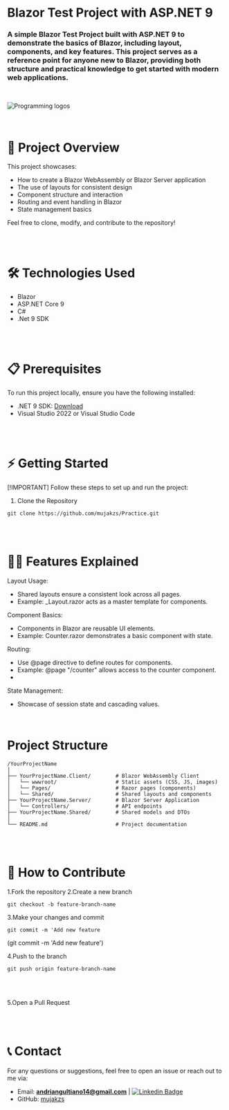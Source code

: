 # **Blazor Test Project with ASP.NET 9**

### A simple Blazor Test Project built with ASP.NET 9 to demonstrate the basics of Blazor, including layout, components, and key features. This project serves as a reference point for anyone new to Blazor, providing both structure and practical knowledge to get started with modern web applications.

<br/>

![Programming logos](https://miro.medium.com/v2/resize:fit:755/0*tg5JhQ4Fuya39XGp.png)

<br/>


# 🚀 Project Overview

This project showcases:

- How to create a Blazor WebAssembly or Blazor Server application
- The use of layouts for consistent design
- Component structure and interaction
- Routing and event handling in Blazor
- State management basics

Feel free to clone, modify, and contribute to the repository!

<br/>
<br/>


# 🛠️ Technologies Used
- Blazor
- ASP.NET Core 9
- C#
- .Net 9 SDK


<br/>
<br/>

# 📋 Prerequisites
To run this project locally, ensure you have the following installed:

- .NET 9 SDK: <a href="https://dotnet.microsoft.com/en-us/download">Download</a>
- Visual Studio 2022 or Visual Studio Code

<br/>
<br/>

# ⚡ Getting Started
[!IMPORTANT]
Follow these steps to set up and run the project:
1. Clone the Repository
```
git clone https://github.com/mujakzs/Practice.git 
```

<br/>
<br/>

# 🧑‍🏫 Features Explained
Layout Usage:

- Shared layouts ensure a consistent look across all pages.
- Example: _Layout.razor acts as a master template for components.

Component Basics:

- Components in Blazor are reusable UI elements.
- Example: Counter.razor demonstrates a basic component with state.

Routing:

- Use @page directive to define routes for components.
- Example: @page "/counter" allows access to the counter component.
- 
State Management:

- Showcase of session state and cascading values.

  <br/>
  

# Project Structure
```
/YourProjectName
│
├── YourProjectName.Client/        # Blazor WebAssembly Client
│   └── wwwroot/                   # Static assets (CSS, JS, images)
│   └── Pages/                     # Razor pages (components)
│   └── Shared/                    # Shared layouts and components
├── YourProjectName.Server/        # Blazor Server Application
│   └── Controllers/               # API endpoints
├── YourProjectName.Shared/        # Shared models and DTOs
│
└── README.md                      # Project documentation

```

<br/>
<br/>

# 🎯 How to Contribute
1.Fork the repository
2.Create a new branch 
```
git checkout -b feature-branch-name
```
3.Make your changes and commit
```
git commit -m 'Add new feature
```
(git commit -m 'Add new feature')

4.Push to the branch 
```
git push origin feature-branch-name
```

<br/>
<br/>

5.Open a Pull Request


<br/>
<br/>

# 📞 Contact

For any questions or suggestions, feel free to open an issue or reach out to me via:

- Email: **andriangultiano14@gmail.com** | [![Linkedin Badge](https://img.shields.io/badge/-Gmail-orange?style=flat&logo=Gmail&logoColor=white)](https://mail.google.com/mail/u/0/#inbox?compose=new)
- GitHub: <a href="https://github.com/mujakzs">mujakzs</a>


   
  


